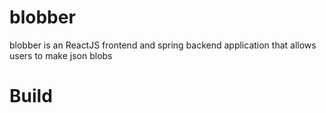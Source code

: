 # blobber
blobber is an ReactJS frontend and spring backend application that allows users to make json blobs


# Build
